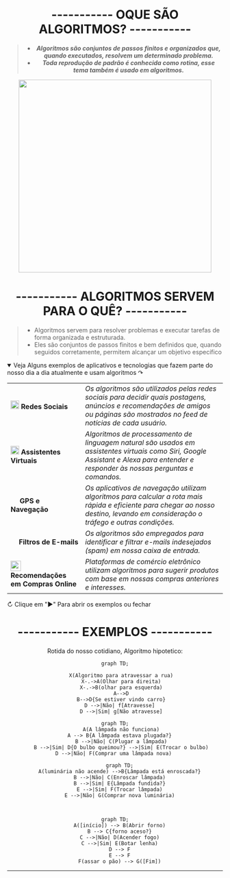 <div align="center">
  
# ----------- OQUE SÃO ALGORITMOS? -----------
<div align="center">

  
> - ***Algoritmos são conjuntos de passos finitos e organizados que, quando executados, resolvem um determinado problema.***
> - ***Toda reprodução de padrão é conhecida como rotina, esse tema também é usado em algoritmos.***

<p align="center">
  <img width="450" src="https://guiatech.net/wp-content/uploads/2018/01/algoritmos-1.jpg">
</p>

<div align="center"> 

# ----------- ALGORITMOS SERVEM PARA O QUÊ? -----------
<div align="left">
  
> - Algoritmos servem para resolver problemas e executar tarefas de forma organizada e estruturada. 
> - Eles são conjuntos de passos finitos e bem definidos que, quando seguidos corretamente, permitem alcançar um objetivo específico

<details open>
  <summary>Veja Alguns exemplos de aplicativos e tecnologias que fazem parte do nosso dia a dia atualmente e usam algoritmos ↷</summary>

  |  | |
  | --- | --- |
  | <img height="20" width="20" src="https://cdn.pixabay.com/photo/2021/06/15/12/17/instagram-6338401_1280.png"/> **Redes Sociais** | _Os algoritmos são utilizados pelas redes sociais para decidir quais postagens, anúncios e recomendações de amigos ou páginas são mostrados no feed de notícias de cada usuário._ |
  | <img height="20" width="20" src="https://upload.wikimedia.org/wikipedia/commons/8/83/Google_Assistant_logo_circle.png"/> **Assistentes Virtuais** | _Algoritmos de processamento de linguagem natural são usados em assistentes virtuais como Siri, Google Assistant e Alexa para entender e responder às nossas perguntas e comandos._ |
  | <img height="16" width="17" src="https://logodownload.org/wp-content/uploads/2018/01/google-maps-logo-1-1.png"/> **GPS e Navegação** | _Os aplicativos de navegação utilizam algoritmos para calcular a rota mais rápida e eficiente para chegar ao nosso destino, levando em consideração o tráfego e outras condições._ |
  | <img height="15" width="15" src="https://upload.wikimedia.org/wikipedia/commons/thumb/7/7e/Gmail_icon_%282020%29.svg/2560px-Gmail_icon_%282020%29.svg.png"/> **Filtros de E-mails** | _Os algoritmos são empregados para identificar e filtrar e-mails indesejados (spam) em nossa caixa de entrada._ |
  |<img height="24" width="24" src="https://seeklogo.com/images/M/mercado-livre-logo-D1DC52B13E-seeklogo.com.png"/> **Recomendações em Compras Online** | _Plataformas de comércio eletrônico utilizam algoritmos para sugerir produtos com base em nossas compras anteriores e interesses._ |
  
</details>

 ↻ Clique em "▶" Para abrir os exemplos ou fechar
<div>
<div align="center">
  
# ----------- EXEMPLOS -----------
Rotida do nosso cotidiano, Algoritmo hipotetico:

```mermaid
graph TD;
    
    X(Algoritmo para atravessar a rua)
    X-.->A(Olhar para direita)
    X-.->B(olhar para esquerda)
    A-->D
    B-->D{Se estiver vindo carro}
    D -->|Não| f[Atravesse] 
    D -->|Sim| g[Não atravesse]
```

```mermaid
graph TD;
    A(A lâmpada não funciona)
    A --> B{A lâmpada estava plugada?} 
    B -->|Não| C(Plugar a lâmpada)
    B -->|Sim| D{O bulbo queimou?} -->|Sim| E(Trocar o bulbo)
    D -->|Não| F(Comprar uma lâmpada nova)     
```

```mermaid
   graph TD;
   A(luminária não acende) -->B{Lâmpada está enroscada?}
   B -->|Não| C(Enroscar lâmpada)
   B -->|Sim| E{Lâmpada fundida?}
   E -->|Sim| F(Trocar lâmpada)
   E -->|Não| G(Comprar nova luminária)
     
     
```

```mermaid
graph TD;
   A([início]) --> B(Abrir forno)
   B --> C{forno aceso?}
   C -->|Não| D(Acender fogo)
   C -->|Sim| E(Botar lenha)
   D --> F
   E --> F
   F(assar o pão) --> G([Fim])
```

---

<div align="center">
